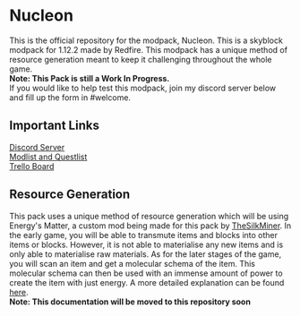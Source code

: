 # Nucleon
This is the official repository for the modpack, Nucleon. This is a skyblock modpack for 1.12.2 made by Redfire. This modpack has a unique method of resource generation meant to keep it challenging throughout the whole game.<br/>
**Note: This Pack is still a Work In Progress.** <br/>
If you would like to help test this modpack, join my discord server below and fill up the form in #welcome.

## Important Links
[Discord Server](http://discord.gg/RyQwwzW) <br/>
[Modlist and Questlist](https://docs.google.com/spreadsheets/d/1pCW8k6wQiGOYP3mT-NgpaflCud0b_daj5zEmHEcLDmw/edit?usp=drivesdk) <br/>
[Trello Board](https://trello.com/b/WI8cXcFQ/nucleon)

## Resource Generation
This pack uses a unique method of resource generation which will be using Energy's Matter, a custom mod being made for 
this pack by [TheSilkMiner](https://github.com/TheSilkMiner). In the early game, you will be able to transmute items and 
blocks into other items or blocks. However, it is not able to materialise any new items and is only able to materialise raw materials. 
As for the later stages of the game, you will scan an item and get a molecular schema of the item. This molecular schema can then 
be used with an immense amount of power to create the item with just energy. A more detailed explanation can be found 
[here](https://github.com/Redfire75369/FactorumUltimation/blob/master/docs/Energy's_Matter.md). <br/>
**Note: This documentation will be moved to this repository soon**
